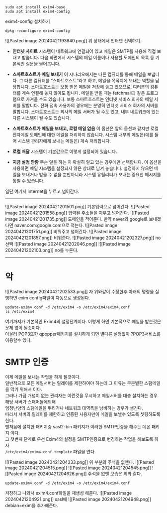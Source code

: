 ```
sudo apt install exim4-base
sudo apt install exim4-config
```
exim4-config 설치하기

```
dpkg-reconfigure exim4-config
```
![[Pasted image 20240421193640.png]]
위 상태에서 인터넷 선택하기..
+ **인터넷 사이트**
시스템이 네트워크에 연결되어 있고 메일은 SMTP를 사용해 직접 보내고 받습니다. 다음 화면에서 시스템의 메일 이름이나 사용할 도메인의 목록 등 기본적인 질문을 물어봅니다.

+ **스마트호스트가 메일 보내기**
이 시나리오에서는 다른 컴퓨터를 통해 메일을 보냅니다. 그 다른 컴퓨터를 “스마트호스트”라고 하고, 메일을 목적지에 보내는 역할을 담당합니다. 스마트호스트는 보통 받은 메일을 저장해 놓고 있으므로, 여러분의 컴퓨터를 계속 연결해 놓지 않아도 됩니다. 메일을 받을 때는 fetchmail과 같은 프로그램으로 가져올 수도 있습니다.
보통 스마트호스트는 인터넷 서비스 회사의 메일 서버를 말합니다. 전화 접속 사용자의 경우에는 분명히 인터넷 서비스 회사의 서버를 말합니다. 스마트호스트는 회사의 메일 서버가 될 수도 있고, 내부 네트워크에 있는 다른 시스템이 될 수도 있습니다.

+ **스마트호스트가 메일을 보내고, 로컬 메일 없음**
이 옵션은 앞의 옵션과 같지만 로컬 전자메일 도메인에 대한 메일을 처리하지 않습니다. 시스템 내부의 메일은(예를 들어 시스템 관리자에게 보내는 메일은) 계속 처리합니다.

+ **로컬 배달**
시스템이 기본값으로 이렇게 설정되어 있습니다.

+ **지금 설정 안함**
무슨 일을 하는 지 확실히 알고 있는 경우에만 선택합니다. 이 옵션을 사용하면 메일 시스템을 설정되지 않은 상태로 남겨 놓습니다. 설정하지 않으면 메일을 보내거나 받을 수 없을 뿐만아니라 시스템 유틸리티가 보내는 중요한 메시지를 놓칠 수 있습니다.

일단 여기서 internet을 누르고 넘어간다.
***
![[Pasted image 20240421201501.png]]
기본입력으로 넘어간다.
![[Pasted image 20240421201558.png]]
입력된 주소들을 지우고 넘어간다.
![[Pasted image 20240421201735.png]]
도메인을 적어준다.
만약 naver와 google로 보내겠다면 naver.com:google.com으로 적는다.
![[Pasted image 20240421201751.png]]
비워주고 넘어간다.
![[Pasted image 20240421201857.png]]
비워준다.
![[Pasted image 20240421202327.png]]
no 선택
![[Pasted image 20240421202046.png]]
![[Pasted image 20240421202103.png]]
no를 누른다.
***
# 악
![[Pasted image 20240421202533.png]]
자 위와같이 수정한후 아래의 명령을 실행하면 exim config파일이 자동으로 생성된다.
```
update-exim4.conf -d /etc/exim4 -o /etc/exim4/exim4.conf
ls /etc/exim4
```

여기까지가 기본적인 Exim4의 설정단계이다. 이렇게 하면 기본적으로 메일을 받는것은 문제 없이 될것이다.  
아울러 POP3또한 qpopper패키지를 설치하게 되면 별다른 설정없이 ?POP3서비스를 이용할수 있다.
# SMTP 인증
이제 메일을 보내는 작업을 하게 될것이다.  
일반적으로 모든 메일서버는 릴레이를 제한하여야 하는데 그 이유는 무분별한 스팸메일을 막기 위해서 이다.  
그러나 가끔 개념이 없는 관리자는 이런것을 무시하고 메일서버를 대충 설치하는 경우 해당 서버가 스패머들에의해  
엄청난양의 스팸메일을 뿌리거나 네트워크 대역폭을 낭비하는 경우가 생긴다.  
따라서 서버의 릴레이를 제한하고 인증된 사용자만이 메일을 보낼수 있도록 셋팅하도록 한다.  
맨처음에 설치한 패키지중 sasl2-bin 패키지가 이러한 SMTP인증을 해주는 데몬 패키지 이다.  
그 첫번째 단계로 우선 Exim4의 설정을 SMTP인증으로 변경하는 작업을 해보도록 하자  
`/etc/exim4/exim4.conf.template` 파일을 연다.

![[Pasted image 20240421204333.png]]
위 부분의 주석을 없앤다.
![[Pasted image 20240421204515.png]]
![[Pasted image 20240421204545.png]]
![[Pasted image 20240421204626.png]]
주석을 없앤 모습은 위와 같다.
```
update-exim4.conf -d /etc/exim4 -o /etc/exim4/exim4.conf
```
저장하고 나와서 exim4.conf화일을 재생성 해준다.
![[Pasted image 20240421204921.png]]
sasl에
![[Pasted image 20240421204948.png]]
debian=exim을 추가해준다.
